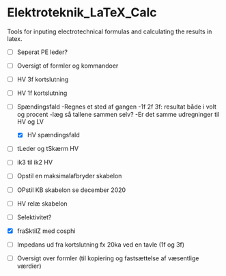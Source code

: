 # Elektroteknik_LaTeX_Calc
Tools for inputing electrotechnical formulas and calculating the results in latex.


- [ ] Seperat PE leder?

- [ ] Oversigt of formler og kommandoer

- [ ] HV 3f kortslutning

- [ ] HV 1f kortslutning

- [ ] Spændingsfald
	-Regnes et sted af gangen
	-1f 2f 3f: resultat både i volt og procent
	-læg så tallene sammen selv?
	-Er det samme udregninger til HV og LV
	- [x] HV spændingsfald


- [ ]  tLeder og tSkærm HV


- [ ]  ik3 til ik2 HV


- [ ]  Opstil en maksimalafbryder skabelon

- [ ]  OPstil KB skabelon se december 2020

- [ ] HV relæ skabelon


- [ ] Selektivitet?

- [x] fraSktilZ med cosphi


- [ ] Impedans ud fra kortslutning fx 20ka ved en tavle (1f og 3f)

- [ ] Oversigt over formler (til kopiering og fastsættelse af væsentlige værdier)
